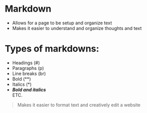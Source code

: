 # Markdown

* Allows for a page to be setup and organize text
* Makes it easier to understand and organize thoughts and text

# Types of markdowns:

* Headings (#)
* Paragraphs (p)
* Line breaks (br)
* Bold (**)
* Italics (*)
* ***Bold and italics*** <br> 
  ETC.
  
 > Makes it easier to format text and creatively edit a website
